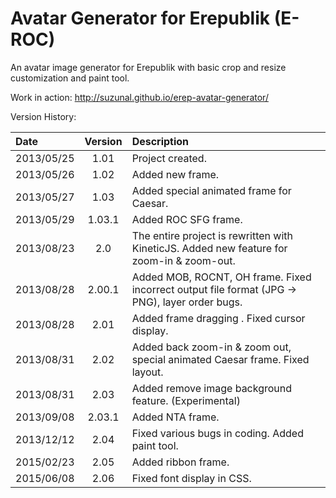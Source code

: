 # Avatar Generator for Erepublik (E-ROC)
An avatar image generator for Erepublik with basic crop and resize customization and paint tool.

Work in action: http://suzunal.github.io/erep-avatar-generator/

Version History:


| Date  | Version | Description |
| :------------ |:---------------:| :-----|
| 2013/05/25 | 1.01 | Project created. |
| 2013/05/26 | 1.02 | Added new frame. |
| 2013/05/27 | 1.03 | Added special animated frame for Caesar. |
| 2013/05/29 | 1.03.1 | Added ROC SFG frame. |
| 2013/08/23 | 2.0 | The entire project is rewritten with KineticJS. Added new feature for zoom-in & zoom-out. |
| 2013/08/28 | 2.00.1 | Added MOB, ROCNT, OH frame. Fixed incorrect output file format (JPG -> PNG), layer order bugs. |
| 2013/08/28 | 2.01 | Added frame dragging . Fixed cursor display. |
| 2013/08/31 | 2.02 | Added back zoom-in & zoom out, special animated Caesar frame. Fixed layout. |
| 2013/08/31 | 2.03 | Added remove image background feature. (Experimental) |
| 2013/09/08 | 2.03.1 | Added NTA frame. |
| 2013/12/12 | 2.04 | Fixed various bugs in coding. Added paint tool. |
| 2015/02/23 | 2.05 | Added ribbon frame. |
| 2015/06/08 | 2.06 | Fixed font display in CSS. |
